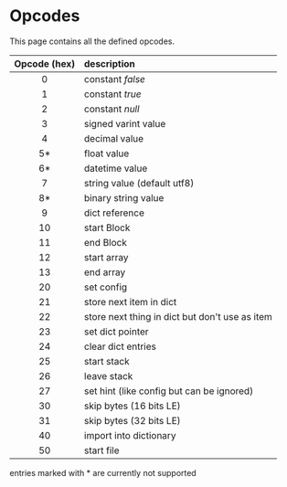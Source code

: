 # Opcodes

This page contains all the defined opcodes.

| Opcode (hex)  | description |
| :------: | :----------- |
| 0        | constant *false* |
| 1        | constant *true*  |
| 2        | constant *null*  |
| 3        | signed varint value    |
| 4        | decimal value    |
| 5*       | float value      |
| 6*       | datetime value   |
| 7        | string value (default utf8) |
| 8*       | binary string value     |
| 9        | dict reference   | 
| 10        | start Block      |
| 11        | end Block        |
| 12        | start array      |
| 13        | end array        |
| 20       | set config   |
| 21       | store next item in dict |
| 22       | store next thing in dict but don't use as item |
| 23       | set dict pointer |
| 24       | clear dict entries |
| 25       | start stack      |
| 26       | leave stack      |
| 27       | set hint (like config but can be ignored) |
| 30       | skip bytes (16 bits LE)      |
| 31       | skip bytes (32 bits LE)      |
| 40       | import into dictionary |
| 50       | start file |

entries marked with * are currently not supported